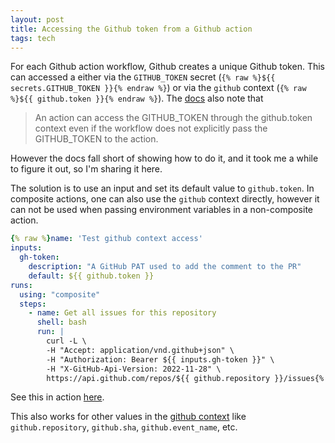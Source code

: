 ```yaml
---
layout: post
title: Accessing the Github token from a Github action
tags: tech
---
```


For each Github action workflow, Github creates a unique Github token. This can accessed a either via the  `GITHUB_TOKEN` secret (`{% raw %}${{ secrets.GITHUB_TOKEN }}{% endraw %}`) or via the `github` context (`{% raw %}${{ github.token }}{% endraw %}`).
The [docs](https://docs.github.com/en/actions/security-guides/automatic-token-authentication#using-the-github_token-in-a-workflow) also note that 

> An action can access the GITHUB_TOKEN through the github.token context even if the workflow does not explicitly pass the GITHUB_TOKEN to the action.

However the docs fall short of showing how to do it, and it took me a while to figure it out, so I'm sharing it here.

<!--break-->

The solution is to use an input and set its default value to `github.token`. In composite actions, one can also use the `github` context directly, however it can not be used when passing environment variables in a non-composite action.

```yaml
{% raw %}name: 'Test github context access'
inputs:
  gh-token:
    description: "A GitHub PAT used to add the comment to the PR"
    default: ${{ github.token }}
runs:
  using: "composite"
  steps:
    - name: Get all issues for this repository
      shell: bash
      run: |
        curl -L \
        -H "Accept: application/vnd.github+json" \
        -H "Authorization: Bearer ${{ inputs.gh-token }}" \
        -H "X-GitHub-Api-Version: 2022-11-28" \
        https://api.github.com/repos/${{ github.repository }}/issues{% endraw %}
```

See this in action [here](https://github.com/markszabo/markszabo.github.io/pull/1).

This also works for other values in the [github context](https://docs.github.com/en/actions/learn-github-actions/contexts#github-context) like `github.repository`, `github.sha`, `github.event_name`, etc. 
